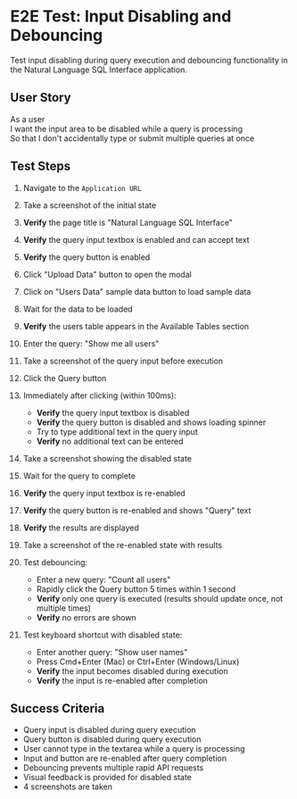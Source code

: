 # E2E Test: Input Disabling and Debouncing

Test input disabling during query execution and debouncing functionality in the Natural Language SQL Interface application.

## User Story

As a user  
I want the input area to be disabled while a query is processing  
So that I don't accidentally type or submit multiple queries at once

## Test Steps

1. Navigate to the `Application URL`
2. Take a screenshot of the initial state
3. **Verify** the page title is "Natural Language SQL Interface"
4. **Verify** the query input textbox is enabled and can accept text
5. **Verify** the query button is enabled

6. Click "Upload Data" button to open the modal
7. Click on "Users Data" sample data button to load sample data
8. Wait for the data to be loaded
9. **Verify** the users table appears in the Available Tables section

10. Enter the query: "Show me all users"
11. Take a screenshot of the query input before execution
12. Click the Query button
13. Immediately after clicking (within 100ms):
    - **Verify** the query input textbox is disabled
    - **Verify** the query button is disabled and shows loading spinner
    - Try to type additional text in the query input
    - **Verify** no additional text can be entered
14. Take a screenshot showing the disabled state

15. Wait for the query to complete
16. **Verify** the query input textbox is re-enabled
17. **Verify** the query button is re-enabled and shows "Query" text
18. **Verify** the results are displayed
19. Take a screenshot of the re-enabled state with results

20. Test debouncing:
    - Enter a new query: "Count all users"
    - Rapidly click the Query button 5 times within 1 second
    - **Verify** only one query is executed (results should update once, not multiple times)
    - **Verify** no errors are shown

21. Test keyboard shortcut with disabled state:
    - Enter another query: "Show user names"
    - Press Cmd+Enter (Mac) or Ctrl+Enter (Windows/Linux)
    - **Verify** the input becomes disabled during execution
    - **Verify** the input is re-enabled after completion

## Success Criteria
- Query input is disabled during query execution
- Query button is disabled during query execution
- User cannot type in the textarea while a query is processing
- Input and button are re-enabled after query completion
- Debouncing prevents multiple rapid API requests
- Visual feedback is provided for disabled state
- 4 screenshots are taken